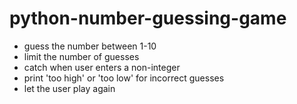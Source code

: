 # python-number-guessing-game
- guess the number between 1-10
- limit the number of guesses
- catch when user enters a non-integer
- print 'too high' or 'too low' for incorrect guesses
- let the user play again
